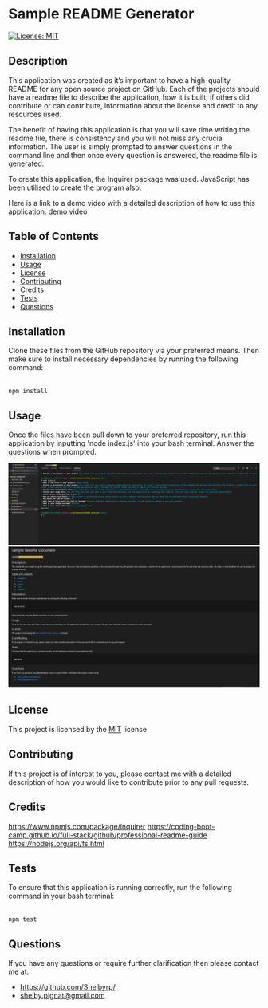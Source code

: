 
  # Sample README Generator

  [![License: MIT](https://img.shields.io/badge/License-MIT-yellow.svg)](https://opensource.org/licenses/MIT)

  ## Description
  This application was created as it’s important to have a high-quality README for any open source project on GitHub. Each of the projects should have a readme file to describe the application, how it is built, if others did contribute or can contribute, information about the license and credit to any resources used.

  The benefit of having this application is that you will save time writing the readme file, there is consistency and you will not miss any crucial information. The user is simply prompted to answer questions in the command line and then once every question is answered, the readme file is generated.

  To create this application, the Inquirer package was used. JavaScript has been utilised to create the program also.

  Here is a link to a demo video with a detailed description of how to use this application: [demo video](https://youtu.be/VzmHMKuU32I)

  ## Table of Contents
  - [Installation](#installation)
  - [Usage](#usage)
  - [License](#license)
  - [Contributing](#contributing)
  - [Credits](#credits)
  - [Tests](#tests)
  - [Questions](#questions)

  ## Installation 
  Clone these files from the GitHub repository via your preferred means. Then make sure to install necessary dependencies by running the following command:
  ```

  npm install

  ```
  ## Usage
  Once the files have been pull down to your preferred repository, run this application by inputting 'node index.js' into your bash terminal. Answer the questions when prompted.

  ![Final result appears as:](./Develop/images/readmegen.png)
  ![Final result appears as:](./Develop/images/generatedreadme.png)

  ## License
  This project is licensed by the [MIT](https://opensource.org/licenses/MIT) license

  ## Contributing 
  If this project is of interest to you, please contact me with a detailed description of how you would like to contribute prior to any pull requests.

  ## Credits
  https://www.npmjs.com/package/inquirer
  https://coding-boot-camp.github.io/full-stack/github/professional-readme-guide
  https://nodejs.org/api/fs.html

  ## Tests 
  To ensure that this application is running correctly, run the following command in your bash terminal:

  ```

  npm test

  ```

  ## Questions
  If you have any questions or require further clarification then please contact me at:
  - https://github.com/Shelbyrp/
  - shelby.pignat@gmail.com
